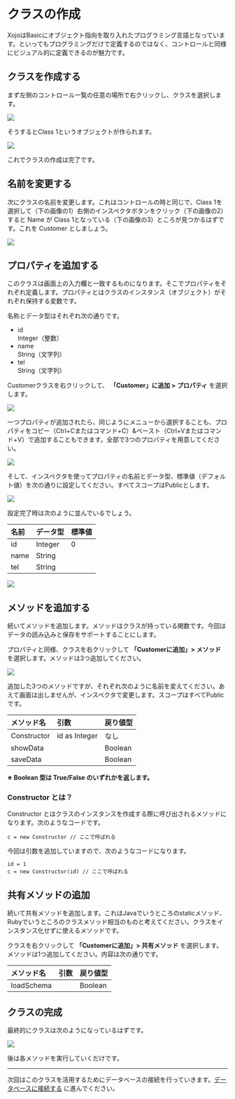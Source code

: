 # クラスの作成

XojoはBasicにオブジェクト指向を取り入れたプログラミング言語となっています。といってもプログラミングだけで定義するのではなく、コントロールと同様にビジュアル的に定義できるのが魅力です。

## クラスを作成する

まず左側のコントロール一覧の任意の場所で右クリックし、クラスを選択します。

![](images/6-1.png)

そうするとClass 1というオブジェクトが作られます。

![](images/6-2.png)

これでクラスの作成は完了です。

## 名前を変更する

次にクラスの名前を変更します。これはコントロールの時と同じで、Class 1を選択して（下の画像の1）右側のインスペクタボタンをクリック（下の画像の2）すると Name が Class 1となっている（下の画像の3）ところが見つかるはずです。これを Customer としましょう。

![](images/6-3.png)

## プロパティを追加する

このクラスは画面上の入力欄と一致するものになります。そこでプロパティをそれぞれ定義します。プロパティとはクラスのインスタンス（オブジェクト）がそれぞれ保持する変数です。

名称とデータ型はそれぞれ次の通りです。

- id  
Integer（整数）
- name  
String（文字列）
- tel  
String（文字列）

Customerクラスを右クリックして、 **「Customer」に追加 > プロパティ** を選択します。

![](images/6-4.png)

一つプロパティが追加されたら、同じようにメニューから選択することも、プロパティをコピー（Ctrl+Cまたはコマンド+C）&ペースト（Ctrl+Vまたはコマンド+V）で追加することもできます。全部で3つのプロパティを用意してください。

![](images/6-5.png)

そして、インスペクタを使ってプロパティの名前とデータ型、標準値（デフォルト値）を次の通りに設定してください。すべてスコープはPublicとします。

![](images/6-6.png)

設定完了時は次のように並んでいるでしょう。

|名前|データ型|標準値|
|:-----|:-----|:-----|
|id|Integer|0|
|name|String|&nbsp;|
|tel|String|&nbsp;|

![](images/6-7.png)

## メソッドを追加する

続いてメソッドを追加します。メソッドはクラスが持っている関数です。今回はデータの読み込みと保存をサポートすることにします。

プロパティと同様、クラスを右クリックして **「Customerに追加」> メソッド** を選択します。メソッドは3つ追加してください。

![](images/6-8.png)

追加した3つのメソッドですが、それぞれ次のように名前を変えてください。あえて画面は出しませんが、インスペクタで変更します。スコープはすべてPublicです。

|メソッド名|引数|戻り値型|
|:--------------|:--------------|:--------------|
|Constructor|id as Integer|なし|
|showData|&nbsp;|Boolean|
|saveData|&nbsp;|Boolean|

**※ Boolean 型は True/False のいずれかを返します。**

### Constructor とは？

Constructor とはクラスのインスタンスを作成する際に呼び出されるメソッドになります。次のようなコードです。

```
c = new Constructor // ここで呼ばれる
```

今回は引数を追加していますので、次のようなコードになります。

```
id = 1
c = new Constructor(id) // ここで呼ばれる
```

## 共有メソッドの追加

続いて共有メソッドを追加します。これはJavaでいうところのstaticメソッド、Rubyでいうところのクラスメソッド相当のものと考えてください。クラスをインスタンス化せずに使えるメソッドです。

クラスを右クリックして **「Customerに追加」> 共有メソッド** を選択します。メソッドは1つ追加してください。内容は次の通りです。

|メソッド名|引数|戻り値型|
|:--------------|:--------------|:--------------|
|loadSchema|&nbsp;|Boolean|

## クラスの完成

最終的にクラスは次のようになっているはずです。

![](images/6-9.png)

後は各メソッドを実行していくだけです。

----

次回はこのクラスを活用するためにデータベースの接続を行っていきます。[データベースに接続する](7.md) に進んでください。


